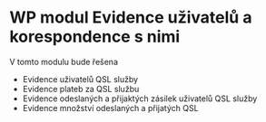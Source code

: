 # WP modul Evidence uživatelů a korespondence s nimi
V tomto modulu bude řešena
* Evidence uživatelů QSL služby
* Evidence plateb za QSL službu
* Evidence odeslaných a přijaktých zásilek uživatelů QSL služby
* Evidence množství odeslaných a přijatých QSL
